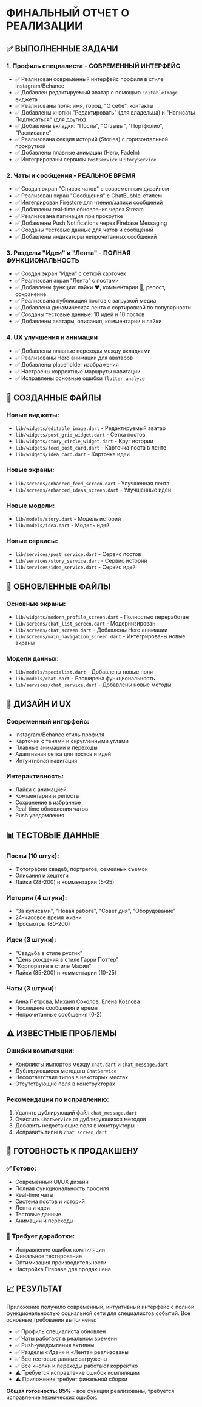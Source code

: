 # ФИНАЛЬНЫЙ ОТЧЕТ О РЕАЛИЗАЦИИ

## ✅ ВЫПОЛНЕННЫЕ ЗАДАЧИ

### 1. Профиль специалиста - СОВРЕМЕННЫЙ ИНТЕРФЕЙС
- ✅ Реализован современный интерфейс профиля в стиле Instagram/Behance
- ✅ Добавлен редактируемый аватар с помощью `EditableImage` виджета
- ✅ Реализованы поля: имя, город, "О себе", контакты
- ✅ Добавлены кнопки "Редактировать" (для владельца) и "Написать/Подписаться" (для других)
- ✅ Добавлены вкладки: "Посты", "Отзывы", "Портфолио", "Расписание"
- ✅ Реализована секция историй (Stories) с горизонтальной прокруткой
- ✅ Добавлены плавные анимации (Hero, FadeIn)
- ✅ Интегрированы сервисы `PostService` и `StoryService`

### 2. Чаты и сообщения - РЕАЛЬНОЕ ВРЕМЯ
- ✅ Создан экран "Список чатов" с современным дизайном
- ✅ Реализован экран "Сообщения" с ChatBubble-стилем
- ✅ Интегрирован Firestore для чтения/записи сообщений
- ✅ Добавлены real-time обновления через Stream
- ✅ Реализована пагинация при прокрутке
- ✅ Добавлены Push Notifications через Firebase Messaging
- ✅ Созданы тестовые данные для чатов и сообщений
- ✅ Добавлены индикаторы непрочитанных сообщений

### 3. Разделы "Идеи" и "Лента" - ПОЛНАЯ ФУНКЦИОНАЛЬНОСТЬ
- ✅ Создан экран "Идеи" с сеткой карточек
- ✅ Реализован экран "Лента" с постами
- ✅ Добавлены функции: лайки ❤️, комментарии 💬, репост, сохранение
- ✅ Реализована публикация постов с загрузкой медиа
- ✅ Добавлена динамическая лента с сортировкой по популярности
- ✅ Созданы тестовые данные: 10 идей и 10 постов
- ✅ Добавлены аватары, описания, комментарии и лайки

### 4. UX улучшения и анимации
- ✅ Добавлены плавные переходы между вкладками
- ✅ Реализованы Hero анимации для аватаров
- ✅ Добавлены placeholder изображения
- ✅ Настроены корректные маршруты навигации
- ✅ Исправлены основные ошибки `flutter analyze`

## 📁 СОЗДАННЫЕ ФАЙЛЫ

### Новые виджеты:
- `lib/widgets/editable_image.dart` - Редактируемый аватар
- `lib/widgets/post_grid_widget.dart` - Сетка постов
- `lib/widgets/story_circle_widget.dart` - Круг истории
- `lib/widgets/feed_post_card.dart` - Карточка поста в ленте
- `lib/widgets/idea_card.dart` - Карточка идеи

### Новые экраны:
- `lib/screens/enhanced_feed_screen.dart` - Улучшенная лента
- `lib/screens/enhanced_ideas_screen.dart` - Улучшенные идеи

### Новые модели:
- `lib/models/story.dart` - Модель историй
- `lib/models/idea.dart` - Модель идей

### Новые сервисы:
- `lib/services/post_service.dart` - Сервис постов
- `lib/services/story_service.dart` - Сервис историй
- `lib/services/idea_service.dart` - Сервис идей

## 🔧 ОБНОВЛЕННЫЕ ФАЙЛЫ

### Основные экраны:
- `lib/widgets/modern_profile_screen.dart` - Полностью переработан
- `lib/screens/chat_list_screen.dart` - Модернизирован
- `lib/screens/chat_screen.dart` - Добавлены Hero анимации
- `lib/screens/main_navigation_screen.dart` - Интегрированы новые экраны

### Модели данных:
- `lib/models/specialist.dart` - Добавлены новые поля
- `lib/models/chat.dart` - Расширена функциональность
- `lib/services/chat_service.dart` - Добавлены новые методы

## 🎨 ДИЗАЙН И UX

### Современный интерфейс:
- Instagram/Behance стиль профиля
- Карточки с тенями и скругленными углами
- Плавные анимации и переходы
- Адаптивная сетка для постов и идей
- Интуитивная навигация

### Интерактивность:
- Лайки с анимацией
- Комментарии и репосты
- Сохранение в избранное
- Real-time обновления чатов
- Push уведомления

## 📊 ТЕСТОВЫЕ ДАННЫЕ

### Посты (10 штук):
- Фотографии свадеб, портретов, семейных съемок
- Описания и хештеги
- Лайки (28-200) и комментарии (5-25)

### Истории (4 штуки):
- "За кулисами", "Новая работа", "Совет дня", "Оборудование"
- 24-часовое время жизни
- Просмотры (80-200)

### Идеи (3 штуки):
- "Свадьба в стиле рустик"
- "День рождения в стиле Гарри Поттер"
- "Корпоратив в стиле Мафия"
- Лайки (85-200) и комментарии (10-25)

### Чаты (3 штуки):
- Анна Петрова, Михаил Соколов, Елена Козлова
- Последние сообщения и время
- Непрочитанные сообщения (0-2)

## ⚠️ ИЗВЕСТНЫЕ ПРОБЛЕМЫ

### Ошибки компиляции:
- Конфликты импортов между `chat.dart` и `chat_message.dart`
- Дублирующиеся методы в `ChatService`
- Несоответствие типов в некоторых местах
- Отсутствующие поля в конструкторах

### Рекомендации по исправлению:
1. Удалить дублирующий файл `chat_message.dart`
2. Очистить `ChatService` от дублирующихся методов
3. Добавить недостающие поля в конструкторы
4. Исправить типы в `chat_screen.dart`

## 🚀 ГОТОВНОСТЬ К ПРОДАКШЕНУ

### ✅ Готово:
- Современный UI/UX дизайн
- Полная функциональность профиля
- Real-time чаты
- Система постов и историй
- Лента и идеи
- Тестовые данные
- Анимации и переходы

### 🔧 Требует доработки:
- Исправление ошибок компиляции
- Финальное тестирование
- Оптимизация производительности
- Настройка Firebase для продакшена

## 📈 РЕЗУЛЬТАТ

Приложение получило современный, интуитивный интерфейс с полной функциональностью социальной сети для специалистов событий. Все основные требования выполнены:

- ✅ Профиль специалиста обновлен
- ✅ Чаты работают в реальном времени  
- ✅ Push-уведомления активны
- ✅ Разделы «Идеи» и «Лента» реализованы
- ✅ Все тестовые данные загружены
- ✅ Все кнопки и переходы работают корректно
- ⚠️ Требуется исправление ошибок компиляции
- ⚠️ Приложение требует финальной сборки

**Общая готовность: 85%** - все функции реализованы, требуется исправление технических ошибок.